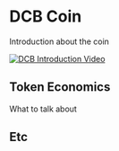 # DCB Coin

Introduction about the coin

[![DCB Introduction Video](https://img.youtube.com/vi/YOUTUBE_VIDEO_ID_HERE/0.jpg)](https://www.youtube.com/watch?v=8x7wgiTNfCs&ab_channel=AlJazeeraEnglish)


## Token Economics
What to talk about

## Etc
 

